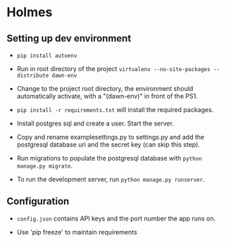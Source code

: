 # Holmes #

## Setting up dev environment ##

* `pip install autoenv`

* Run in root directory of the project
`virtualenv --no-site-packages --distribute dawn-env`

* Change to the project root directory, the environment should automatically activate, with a "(dawn-env)" in front of the PS1.

* `pip install -r requirements.txt` will install the required packages.

* Install postgres sql and create a user. Start the server.

* Copy and rename examplesettings.py to settings.py and add the postgresql database uri and the secret key (can skip this step).

* Run migrations to populate the postgresql database with `python manage.py migrate`.

* To run the development server, run `python manage.py runserver`.

## Configuration ##
* `config.json` contains API keys and the port number the app runs on.

* Use 'pip freeze' to maintain requirements